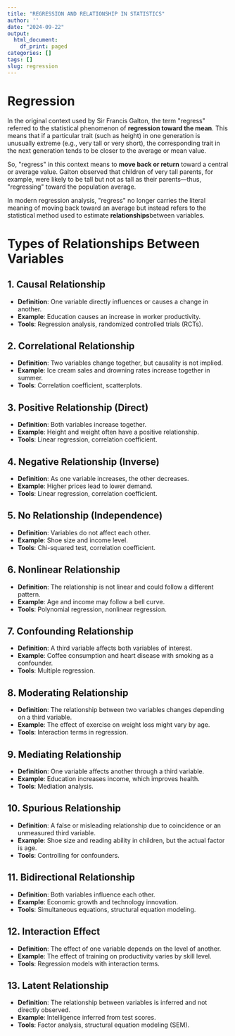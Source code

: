 ```yaml
---
title: "REGRESSION AND RELATIONSHIP IN STATISTICS"
author: ''
date: "2024-09-22"
output:
  html_document:
    df_print: paged
categories: []
tags: []
slug: regression
---
```


# Regression

In the original context used by Sir Francis Galton, the term "regress" referred to the statistical phenomenon of **regression toward the mean**. This means that if a particular trait (such as height) in one generation is unusually extreme (e.g., very tall or very short), the corresponding trait in the next generation tends to be closer to the average or mean value.

So, "regress" in this context means to **move back or return** toward a central or average value. Galton observed that children of very tall parents, for example, were likely to be tall but not as tall as their parents—thus, "regressing" toward the population average.

In modern regression analysis, "regress" no longer carries the literal meaning of moving back toward an average but instead refers to the statistical method used to estimate **relationships**between variables.

# Types of Relationships Between Variables

## 1. Causal Relationship
- **Definition**: One variable directly influences or causes a change in another.
- **Example**: Education causes an increase in worker productivity.
- **Tools**: Regression analysis, randomized controlled trials (RCTs).

## 2. Correlational Relationship
- **Definition**: Two variables change together, but causality is not implied.
- **Example**: Ice cream sales and drowning rates increase together in summer.
- **Tools**: Correlation coefficient, scatterplots.

## 3. Positive Relationship (Direct)
- **Definition**: Both variables increase together.
- **Example**: Height and weight often have a positive relationship.
- **Tools**: Linear regression, correlation coefficient.

## 4. Negative Relationship (Inverse)
- **Definition**: As one variable increases, the other decreases.
- **Example**: Higher prices lead to lower demand.
- **Tools**: Linear regression, correlation coefficient.

## 5. No Relationship (Independence)
- **Definition**: Variables do not affect each other.
- **Example**: Shoe size and income level.
- **Tools**: Chi-squared test, correlation coefficient.

## 6. Nonlinear Relationship
- **Definition**: The relationship is not linear and could follow a different pattern.
- **Example**: Age and income may follow a bell curve.
- **Tools**: Polynomial regression, nonlinear regression.

## 7. Confounding Relationship
- **Definition**: A third variable affects both variables of interest.
- **Example**: Coffee consumption and heart disease with smoking as a confounder.
- **Tools**: Multiple regression.

## 8. Moderating Relationship
- **Definition**: The relationship between two variables changes depending on a third variable.
- **Example**: The effect of exercise on weight loss might vary by age.
- **Tools**: Interaction terms in regression.

## 9. Mediating Relationship
- **Definition**: One variable affects another through a third variable.
- **Example**: Education increases income, which improves health.
- **Tools**: Mediation analysis.

## 10. Spurious Relationship
- **Definition**: A false or misleading relationship due to coincidence or an unmeasured third variable.
- **Example**: Shoe size and reading ability in children, but the actual factor is age.
- **Tools**: Controlling for confounders.

## 11. Bidirectional Relationship
- **Definition**: Both variables influence each other.
- **Example**: Economic growth and technology innovation.
- **Tools**: Simultaneous equations, structural equation modeling.

## 12. Interaction Effect
- **Definition**: The effect of one variable depends on the level of another.
- **Example**: The effect of training on productivity varies by skill level.
- **Tools**: Regression models with interaction terms.

## 13. Latent Relationship
- **Definition**: The relationship between variables is inferred and not directly observed.
- **Example**: Intelligence inferred from test scores.
- **Tools**: Factor analysis, structural equation modeling (SEM).
